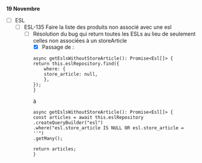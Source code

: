**19 Novembre**
- [ ] ESL
    - [ ] ESL-135 Faire la liste des produits non associé avec une esl
        - [ ] Résolution du bug qui return toutes les ESLs au lieu de seulement celles non associées à un storeArticle
            - [x] Passage de :
            ```
            async getEslsWithoutStoreArticle(): Promise<Esl[]> {
            return this.eslRepository.find({
                where: {
                store_article: null,
                },
            });
            }
            ```
            à
            ```
            async getEslsWithoutStoreArticle(): Promise<Esl[]> {
            const articles = await this.eslRepository
            .createQueryBuilder("esl")
            .where("esl.store_article IS NULL OR esl.store_article = ''")
            .getMany();

            return articles;
            }
            ```
